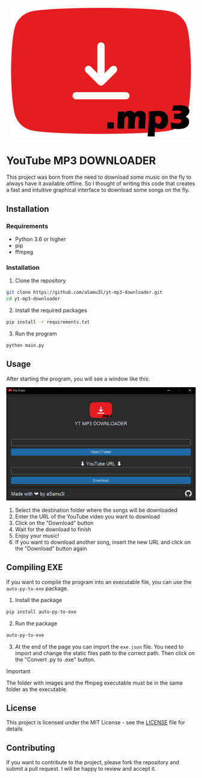 <p align="center">
  <img src="https://github.com/aSamu3l/yt-mp3-downloader/blob/main/img/logo.png?raw=true" alt="Logo">
</p>

# YouTube MP3 DOWNLOADER

This project was born from the need to download some music on the fly to always have it available offline. So I thought of writing this code that creates a fast and intuitive graphical interface to download some songs on the fly.

## Installation

### Requirements
- Python 3.6 or higher
- pip
- ffmpeg

### Installation
1. Clone the repository
```bash
git clone https://github.com/aSamu3l/yt-mp3-downloader.git
cd yt-mp3-downloader
```

2. Install the required packages
```bash
pip install -r requirements.txt
```

3. Run the program
```bash
python main.py
```

## Usage
After starting the program, you will see a window like this:
<p align="center">
  <img src="https://github.com/aSamu3l/yt-mp3-downloader/blob/main/extra/screen.png?raw=true" alt="Screen">
</p>

1. Select the destination folder where the songs will be downloaded
2. Enter the URL of the YouTube video you want to download
3. Click on the "Download" button
4. Wait for the download to finish
5. Enjoy your music!
6. If you want to download another song, insert the new URL and click on the "Download" button again

## Compiling EXE
If you want to compile the program into an executable file, you can use the `auto-py-to-exe` package.

1. Install the package
```bash
pip install auto-py-to-exe
```

2. Run the package
```bash
auto-py-to-exe
```

3. At the end of the page you can import the `exe.json` file. You need to import and change the static files path to the correct path. Then click on the "Convert .py to .exe" button.

> [!IMPORTANT]  
> The folder with images and the ffmpeg executable must be in the same folder as the executable.

## License
This project is licensed under the MIT License - see the [LICENSE](LICENSE) file for details

## Contributing
If you want to contribute to the project, please fork the repository and submit a pull request. I will be happy to review and accept it.